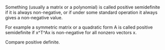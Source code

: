 Something (usually a matrix or a polynomial) is called positive
semidefinite if it is always non-negative, or if under some standard
operation it always gives a non-negative value.

For example a symmetric matrix or a quadratic form A is called positive
semidefinite if x^T^Ax is non-negative for all nonzero vectors x.

Compare positive definite.
